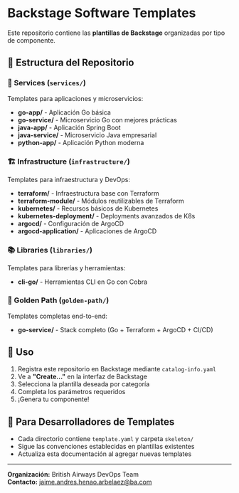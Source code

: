 # Backstage Software Templates

Este repositorio contiene las **plantillas de Backstage** organizadas por tipo de componente.

## 📁 Estructura del Repositorio

### 🚀 Services (`services/`)
Templates para aplicaciones y microservicios:
- **go-app/** - Aplicación Go básica
- **go-service/** - Microservicio Go con mejores prácticas
- **java-app/** - Aplicación Spring Boot
- **java-service/** - Microservicio Java empresarial  
- **python-app/** - Aplicación Python moderna

### 🏗️ Infrastructure (`infrastructure/`)
Templates para infraestructura y DevOps:
- **terraform/** - Infraestructura base con Terraform
- **terraform-module/** - Módulos reutilizables de Terraform
- **kubernetes/** - Recursos básicos de Kubernetes
- **kubernetes-deployment/** - Deployments avanzados de K8s
- **argocd/** - Configuración de ArgoCD
- **argocd-application/** - Aplicaciones de ArgoCD

### 📚 Libraries (`libraries/`)
Templates para librerías y herramientas:
- **cli-go/** - Herramientas CLI en Go con Cobra

### 🌟 Golden Path (`golden-path/`)
Templates completas end-to-end:
- **go-service/** - Stack completo (Go + Terraform + ArgoCD + CI/CD)

## 🚀 Uso

1. Registra este repositorio en Backstage mediante `catalog-info.yaml`
2. Ve a **"Create..."** en la interfaz de Backstage
3. Selecciona la plantilla deseada por categoría
4. Completa los parámetros requeridos
5. ¡Genera tu componente!

## 🔧 Para Desarrolladores de Templates

- Cada directorio contiene `template.yaml` y carpeta `skeleton/`
- Sigue las convenciones establecidas en plantillas existentes
- Actualiza esta documentación al agregar nuevas templates

---
**Organización:** British Airways DevOps Team  
**Contacto:** jaime.andres.henao.arbelaez@ba.com
